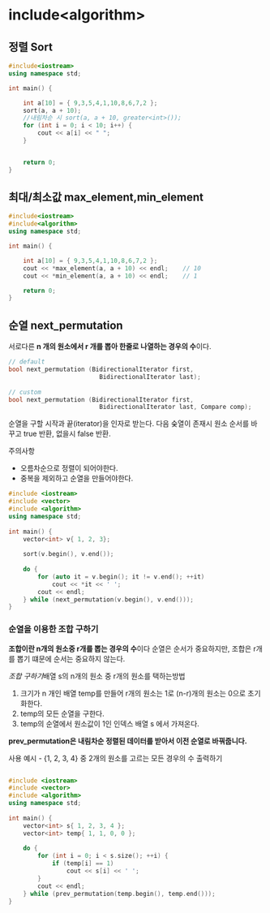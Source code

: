 # include\<algorithm>

## 정렬 Sort

```c++
#include<iostream>
using namespace std;

int main() {

	int a[10] = { 9,3,5,4,1,10,8,6,7,2 };
	sort(a, a + 10);
    //내림차순 시 sort(a, a + 10, greater<int>());
	for (int i = 0; i < 10; i++) {
		cout << a[i] << " ";
	}


	return 0;
}
```

## 최대/최소값 max_element,min_element

```c++
#include<iostream>
#include<algorithm>
using namespace std;

int main() {

	int a[10] = { 9,3,5,4,1,10,8,6,7,2 };
	cout << *max_element(a, a + 10) << endl;    // 10
	cout << *min_element(a, a + 10) << endl;    // 1

	return 0;
}
```

## 순열 next_permutation

서로다른 **n 개의 원소에서 r 개를 뽑아 한줄로 나열하는 경우의 수**이다.

```c++
// default
bool next_permutation (BidirectionalIterator first,
                         BidirectionalIterator last);
 
// custom
bool next_permutation (BidirectionalIterator first,
                         BidirectionalIterator last, Compare comp);
```

순열을 구할 시작과 끝(iterator)을 인자로 받는다. 다음 숮열이 존재시 원소 순서를 바꾸고 true 반환, 없을시 false 반환.

주의사항

* 오름차순으로 정렬이 되어야한다.
* 중복을 제외하고 순열을 만들어야한다.

```c++
#include <iostream>
#include <vector>
#include <algorithm>
using namespace std;
 
int main() {
    vector<int> v{ 1, 2, 3};
 
    sort(v.begin(), v.end());
 
    do {
        for (auto it = v.begin(); it != v.end(); ++it)
            cout << *it << ' ';
        cout << endl;
    } while (next_permutation(v.begin(), v.end()));
}
```

### 순열을 이용한 조합 구하기

**조합이란 n개의 원소중 r개를 뽑는 경우의 수**이다 순열은 순서가 중요하지만, 조합은 r개를 뽑기 떄문에 순서는 중요하지 않는다.

*조합 구하기*배열 s의 n개의 원소 중 r개의 원소를 택하는방법

1. 크기가 n 개인 배열 temp를 만들어 r개의 원소는 1로 (n-r)개의 원소는 0으로 초기화한다.
2. temp의 모든 순열을 구한다.
3. temp의 순열에서 원소값이 1인 인덱스 배열 s 에서 가져온다.

**prev_permutation은 내림차순 정렬된 데이터를 받아서 이전 순열로 바꿔줍니다.**

사용 예시 - {1, 2, 3, 4} 중 2개의 원소를 고르는 모든 경우의 수 출력하기

```c++

#include <iostream>
#include <vector>
#include <algorithm>
using namespace std;
 
int main() {
    vector<int> s{ 1, 2, 3, 4 };
    vector<int> temp{ 1, 1, 0, 0 };
 
    do {
        for (int i = 0; i < s.size(); ++i) {
            if (temp[i] == 1)
                cout << s[i] << ' ';
        }
        cout << endl;
    } while (prev_permutation(temp.begin(), temp.end()));
}
```
